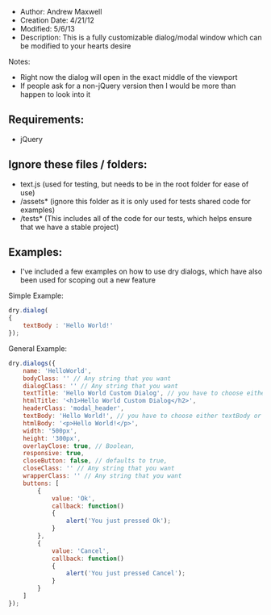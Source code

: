- Author: Andrew Maxwell
- Creation Date: 4/21/12
- Modified: 5/6/13
- Description: This is a fully customizable dialog/modal window which can be modified to your hearts desire

Notes:
- Right now the dialog will open in the exact middle of the viewport
- If people ask for a non-jQuery version then I would be more than happen to look into it

## Requirements:
- jQuery

## Ignore these files / folders:
- text.js (used for testing, but needs to be in the root folder for ease of use)
- /assets* (ignore this folder as it is only used for tests shared code for examples)
- /tests* (This includes all of the code for our tests, which helps ensure that we have a stable project)

## Examples:
- I've included a few examples on how to use dry dialogs, which have also been used for scoping out a new feature

Simple Example:
```javascript
dry.dialog(
{
    textBody : 'Hello World!'
});
```


General Example:
```javascript
dry.dialogs({
    name: 'HelloWorld',
    bodyClass: '' // Any string that you want
    dialogClass: '' // Any string that you want
    textTitle: 'Hello World Custom Dialog', // you have to choose either textTitle or htmlTitle, htmlTitle is the final override
    htmlTitle: '<h1>Hello World Custom Dialog</h2>',
    headerClass: 'modal_header',
    textBody: 'Hello World!', // you have to choose either textBody or htmlBody, htmlBody is the final override
    htmlBody: '<p>Hello World!</p>',
    width: '500px',
    height: '300px',
    overlayClose: true, // Boolean,
    responsive: true,
    closeButton: false, // defaults to true,
    closeClass: '' // Any string that you want
    wrapperClass: '' // Any string that you want
    buttons: [
        {
            value: 'Ok',
            callback: function()
            {
                alert('You just pressed Ok');
            }
        },
        {
            value: 'Cancel',
            callback: function()
            {
                alert('You just pressed Cancel');
            }
        }
    ]
});
```
